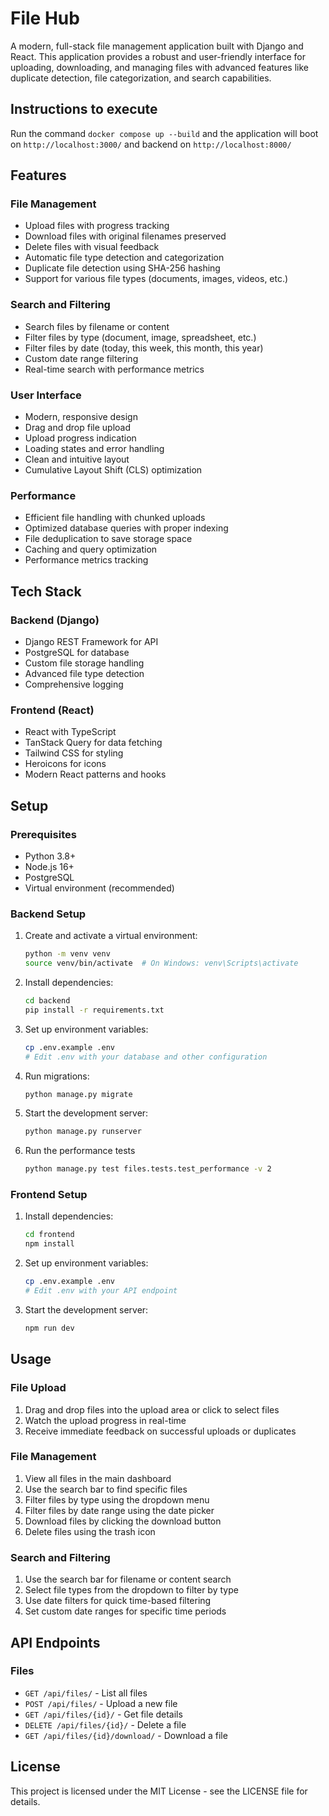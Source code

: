 # File Hub

A modern, full-stack file management application built with Django and React. This application provides a robust and user-friendly interface for uploading, downloading, and managing files with advanced features like duplicate detection, file categorization, and search capabilities.


## Instructions to execute
Run the command `docker compose up --build` and the application will boot on `http://localhost:3000/` and backend on `http://localhost:8000/`

## Features

### File Management
- Upload files with progress tracking
- Download files with original filenames preserved
- Delete files with visual feedback
- Automatic file type detection and categorization
- Duplicate file detection using SHA-256 hashing
- Support for various file types (documents, images, videos, etc.)

### Search and Filtering
- Search files by filename or content
- Filter files by type (document, image, spreadsheet, etc.)
- Filter files by date (today, this week, this month, this year)
- Custom date range filtering
- Real-time search with performance metrics

### User Interface
- Modern, responsive design
- Drag and drop file upload
- Upload progress indication
- Loading states and error handling
- Clean and intuitive layout
- Cumulative Layout Shift (CLS) optimization

### Performance
- Efficient file handling with chunked uploads
- Optimized database queries with proper indexing
- File deduplication to save storage space
- Caching and query optimization
- Performance metrics tracking

## Tech Stack

### Backend (Django)
- Django REST Framework for API
- PostgreSQL for database
- Custom file storage handling
- Advanced file type detection
- Comprehensive logging

### Frontend (React)
- React with TypeScript
- TanStack Query for data fetching
- Tailwind CSS for styling
- Heroicons for icons
- Modern React patterns and hooks

## Setup

### Prerequisites
- Python 3.8+
- Node.js 16+
- PostgreSQL
- Virtual environment (recommended)

### Backend Setup
1. Create and activate a virtual environment:
   ```bash
   python -m venv venv
   source venv/bin/activate  # On Windows: venv\Scripts\activate
   ```

2. Install dependencies:
   ```bash
   cd backend
   pip install -r requirements.txt
   ```

3. Set up environment variables:
   ```bash
   cp .env.example .env
   # Edit .env with your database and other configuration
   ```

4. Run migrations:
   ```bash
   python manage.py migrate
   ```

5. Start the development server:
   ```bash
   python manage.py runserver
   ```

6. Run the performance tests
   ```bash
   python manage.py test files.tests.test_performance -v 2
   ```

### Frontend Setup
1. Install dependencies:
   ```bash
   cd frontend
   npm install
   ```

2. Set up environment variables:
   ```bash
   cp .env.example .env
   # Edit .env with your API endpoint
   ```

3. Start the development server:
   ```bash
   npm run dev
   ```

## Usage

### File Upload
1. Drag and drop files into the upload area or click to select files
2. Watch the upload progress in real-time
3. Receive immediate feedback on successful uploads or duplicates

### File Management
1. View all files in the main dashboard
2. Use the search bar to find specific files
3. Filter files by type using the dropdown menu
4. Filter files by date range using the date picker
5. Download files by clicking the download button
6. Delete files using the trash icon

### Search and Filtering
1. Use the search bar for filename or content search
2. Select file types from the dropdown to filter by type
3. Use date filters for quick time-based filtering
4. Set custom date ranges for specific time periods

## API Endpoints

### Files
- `GET /api/files/` - List all files
- `POST /api/files/` - Upload a new file
- `GET /api/files/{id}/` - Get file details
- `DELETE /api/files/{id}/` - Delete a file
- `GET /api/files/{id}/download/` - Download a file



## License

This project is licensed under the MIT License - see the LICENSE file for details.

